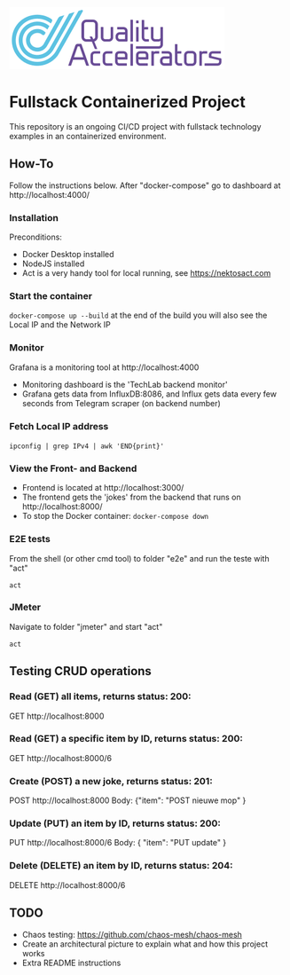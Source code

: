 ![logo](src/qa.png)

# Fullstack Containerized Project

This repository is an ongoing CI/CD project with fullstack technology examples in an containerized environment. 

## How-To
Follow the instructions below. After "docker-compose" go to dashboard at http://localhost:4000/

### Installation
Preconditions:
- Docker Desktop installed
- NodeJS installed
- Act is a very handy tool for local running, see <https://nektosact.com>

### Start the container
```docker-compose up --build```
at the end of the build you will also see the Local IP and the Network IP

### Monitor
Grafana is a monitoring tool at http://localhost:4000

- Monitoring dashboard is the 'TechLab backend monitor'
- Grafana gets data from InfluxDB:8086, and Influx gets data every few seconds from Telegram scraper (on backend number)

### Fetch Local IP address
```ipconfig | grep IPv4 | awk 'END{print}'```  


### View the Front- and Backend 
- Frontend is located at http://localhost:3000/
- The frontend gets the 'jokes' from the backend that runs on http://localhost:8000/
- To stop the Docker container:
 ```docker-compose down```

### E2E tests
From the shell (or other cmd tool) to folder "e2e" and run the teste with "act"

```cd e2e
act
```
### JMeter
Navigate to folder "jmeter" and start "act"

```cd jmeter
act
```

## Testing CRUD operations

### Read (GET) all items, returns status: 200:
GET http://localhost:8000

### Read (GET) a specific item by ID, returns status: 200:
GET http://localhost:8000/6

### Create (POST) a new joke, returns status: 201:
POST http://localhost:8000
Body: {"item": "POST nieuwe mop" }

### Update (PUT) an item by ID, returns status: 200:
PUT http://localhost:8000/6
Body: { "item": "PUT update" }

### Delete (DELETE) an item by ID, returns status: 204:
DELETE http://localhost:8000/6

## TODO
- Chaos testing: https://github.com/chaos-mesh/chaos-mesh
- Create an architectural picture to explain what and how this project works
- Extra README instructions